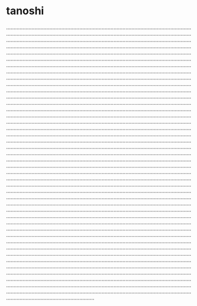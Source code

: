 # tanoshi
...............................................................................................................................................................................................................................................................................................................................................................................................................................................................................................................................................................................................................................................................................................................................................................................................................................................................................................................................................................................................................................................................................................................................................................................................................................................................................................................................................................................................................................................................................................................................................................................................................................................................................................................................................................................................................................................................................................................................................................................................................................................................................................................................................................................................................................................................................................................................................................................................................................................................................................................................................................................................................................................................................................................................................................................................................................................................................................................................................................................................................................................................................................................................................................................................................................................................................................................................................................................................................................................................................................................................................................................................................................................................................................................................................................................................................................................................................................................................................................................................................................................................................................................................................................................................................................................................................................................................................................................................................................................................................................................................................................................................................................................................................................................................................................................................................................................................................................................................................................................................................................................................................................................................................................................................................................................................................................................................................................................................................................................................................................................................................................................................................